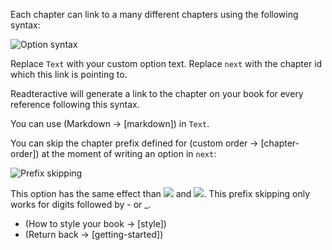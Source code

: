 Each chapter can link to a many different chapters using the following syntax:

![Option syntax](https://i.imgur.com/eYrcPM9.png)

Replace `Text` with your custom option text. Replace `next` with the chapter id which this link is pointing to.

Readteractive will generate a link to the chapter on your book for every reference following this syntax.

You can use (Markdown -> [markdown]) in `Text`.

You can skip the chapter prefix defined for (custom order -> [chapter-order]) at the moment of writing an option in `next`:

![Prefix skipping](https://i.imgur.com/hua6sxS.png)

This option has the same effect than ![](https://i.imgur.com/K5fVrst.png) and ![](https://i.imgur.com/D1QR1fo.png). This prefix skipping only works for digits followed by - or \_.

- (How to style your book -> [style])
- (Return back -> [getting-started])